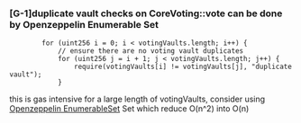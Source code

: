 ### [G-1]duplicate vault checks on CoreVoting::vote can be done by Openzeppelin Enumerable Set

```solidity
        for (uint256 i = 0; i < votingVaults.length; i++) {
            // ensure there are no voting vault duplicates
            for (uint256 j = i + 1; j < votingVaults.length; j++) {
                require(votingVaults[i] != votingVaults[j], "duplicate vault");
            }
```
this is gas intensive for a large length of votingVaults, consider using [Openzeppelin EnumerableSet](https://github.com/OpenZeppelin/openzeppelin-contracts/blob/master/contracts/utils/structs/EnumerableSet.sol) Set which reduce O(n^2) into O(n)